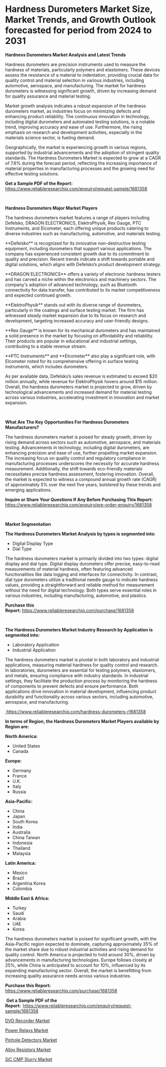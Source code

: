 <p><h1>Hardness Durometers Market Size, Market Trends, and Growth Outlook forecasted for period from 2024 to 2031</h1></p><p><strong>Hardness Durometers Market Analysis and Latest Trends</strong></p>
<p><p>Hardness durometers are precision instruments used to measure the hardness of materials, particularly polymers and elastomers. These devices assess the resistance of a material to indentation, providing crucial data for quality control and material selection in various industries, including automotive, aerospace, and manufacturing. The market for hardness durometers is witnessing significant growth, driven by increasing demand for quality assurance and material testing.</p><p>Market growth analysis indicates a robust expansion of the hardness durometers market, as industries focus on minimizing defects and enhancing product reliability. The continuous innovation in technology, including digital durometers and automated testing solutions, is a notable trend, improving accuracy and ease of use. Furthermore, the rising emphasis on research and development activities, especially in the materials science sector, is fueling demand.</p><p>Geographically, the market is experiencing growth in various regions, supported by industrial advancements and the adoption of stringent quality standards. The Hardness Durometers Market is expected to grow at a CAGR of 7.6% during the forecast period, reflecting the increasing importance of material properties in manufacturing processes and the growing need for effective testing solutions.</p></p>
<p><strong>Get a Sample PDF of the Report:&nbsp;</strong> <a href="https://www.reliableresearchiq.com/enquiry/request-sample/1681358?utm_campaign=120&utm_medium=2&utm_source=Github&utm_content=ia&utm_term=04102024&utm_id=hardness-durometers">https://www.reliableresearchiq.com/enquiry/request-sample/1681358</a></p>
<p>&nbsp;</p>
<p><strong>Hardness Durometers Major Market Players</strong></p>
<p><p>The hardness durometers market features a range of players including Defelsko, DRAGON ELECTRONICS, ElektroPhysik, Rex Gauge, PTC Instruments, and Elcometer, each offering unique products catering to diverse industries such as manufacturing, automotive, and materials testing.</p><p>**Defelsko** is recognized for its innovative non-destructive testing equipment, including durometers that support various applications. The company has experienced consistent growth due to its commitment to quality and precision. Recent trends indicate a shift towards portable and digital solutions, which aligns with Defelsko’s product development strategy.</p><p>**DRAGON ELECTRONICS** offers a variety of electronic hardness testers and has carved a niche within the electronics and machinery sectors. The company's adoption of advanced technology, such as Bluetooth connectivity for data transfer, has contributed to its market competitiveness and expected continued growth.</p><p>**ElektroPhysik** stands out with its diverse range of durometers, particularly in the coatings and surface testing market. The firm has witnessed steady market expansion due to its focus on research and development, targeting increased accuracy and user-friendly designs.</p><p>**Rex Gauge** is known for its mechanical durometers and has maintained a solid presence in the market by focusing on affordability and reliability. Their products are popular in educational and industrial settings, contributing to a stable revenue stream.</p><p>**PTC Instruments** and **Elcometer** also play a significant role, with Elcometer noted for its comprehensive offering in surface testing instruments, which includes durometers.</p><p>As per available data, Defelsko’s sales revenue is estimated to exceed $20 million annually, while revenue for ElektroPhysik hovers around $15 million. Overall, the hardness durometers market is projected to grow, driven by technological advancements and increased demand for material testing across various industries, accelerating investment in innovation and market expansion.</p></p>
<p>&nbsp;</p>
<p><strong>What Are The Key Opportunities For Hardness Durometers Manufacturers?</strong></p>
<p><p>The hardness durometers market is poised for steady growth, driven by rising demand across sectors such as automotive, aerospace, and materials testing. Advancements in technology, including digital durometers, are enhancing precision and ease of use, further propelling market expansion. The increasing focus on quality control and regulatory compliance in manufacturing processes underscores the necessity for accurate hardness measurement. Additionally, the shift towards eco-friendly materials necessitates precise hardness assessment, fostering innovation. Overall, the market is expected to witness a compound annual growth rate (CAGR) of approximately 5% over the next five years, bolstered by these trends and emerging applications.</p></p>
<p><strong>Inquire or Share Your Questions If Any Before Purchasing This Report:</strong> <a href="https://www.reliableresearchiq.com/enquiry/pre-order-enquiry/1681358?utm_campaign=120&utm_medium=2&utm_source=Github&utm_content=ia&utm_term=04102024&utm_id=hardness-durometers">https://www.reliableresearchiq.com/enquiry/pre-order-enquiry/1681358</a></p>
<p>&nbsp;</p>
<p><strong>Market Segmentation</strong></p>
<p><strong>The Hardness Durometers Market Analysis by types is segmented into:</strong></p>
<p><ul><li>Digital Display Type</li><li>Dial Type</li></ul></p>
<p><p>The hardness durometers market is primarily divided into two types: digital display and dial type. Digital display durometers offer precise, easy-to-read measurements of material hardness, often featuring advanced functionalities like data logging and interfaces for connectivity. In contrast, dial type durometers utilize a traditional needle gauge to indicate hardness values, providing a straightforward and reliable method for measurement without the need for digital technology. Both types serve essential roles in various industries, including manufacturing, automotive, and plastics.</p></p>
<p><strong>Purchase this Report:&nbsp;</strong><a href="https://www.reliableresearchiq.com/purchase/1681358?utm_campaign=120&utm_medium=2&utm_source=Github&utm_content=ia&utm_term=04102024&utm_id=hardness-durometers">https://www.reliableresearchiq.com/purchase/1681358</a></p>
<p>&nbsp;</p>
<p><strong>The Hardness Durometers Market Industry Research by Application is segmented into:</strong></p>
<p><ul><li>Laboratory Application</li><li>Industrial Application</li></ul></p>
<p><p>The hardness durometers market is pivotal in both laboratory and industrial applications, measuring material hardness for quality control and research. In laboratories, durometers are essential for testing polymers, elastomers, and metals, ensuring compliance with industry standards. In industrial settings, they facilitate the production process by monitoring the hardness of components to prevent defects and ensure performance. Both applications drive innovation in material development, influencing product durability and functionality across various sectors, including automotive, aerospace, and manufacturing.</p></p>
<p><a href="https://www.reliableresearchiq.com/hardness-durometers-r1681358?utm_campaign=120&utm_medium=2&utm_source=Github&utm_content=ia&utm_term=04102024&utm_id=hardness-durometers">&nbsp;https://www.reliableresearchiq.com/hardness-durometers-r1681358</a></p>
<p><strong>In terms of Region, the Hardness Durometers Market Players available by Region are:</strong></p>
<p>
    <p> <strong> North America: </strong>
        <ul>
            <li>United States</li>
            <li>Canada</li>
        </ul>
        </p> 
    <p> <strong> Europe: </strong>
        <ul>
            <li>Germany</li>
            <li>France</li>
            <li>U.K.</li>
            <li>Italy</li>
            <li>Russia</li>
        </ul>
        </p> 
    <p> <strong> Asia-Pacific: </strong>
        <ul>
            <li>China</li>
            <li>Japan</li>
            <li>South Korea</li>
            <li>India</li>
            <li>Australia</li>
            <li>China Taiwan</li>
            <li>Indonesia</li>
            <li>Thailand</li>
            <li>Malaysia</li>
        </ul>
        </p> 
    <p> <strong> Latin America: </strong>
        <ul>
            <li>Mexico</li>
            <li>Brazil</li>
            <li>Argentina Korea</li>
            <li>Colombia</li>
        </ul>
        </p> 
    <p> <strong> Middle East & Africa: </strong>
        <ul>
            <li>Turkey</li>
            <li>Saudi</li>
            <li>Arabia</li>
            <li>UAE</li>
            <li>Korea</li>
        </ul>
    </p>
    </p>
<p><p>The hardness durometers market is poised for significant growth, with the Asia-Pacific region expected to dominate, capturing approximately 35% of the market share due to robust industrial activities and rising demand for quality control. North America is projected to hold around 30%, driven by advancements in manufacturing technologies. Europe follows closely at 25%, while China is anticipated to account for 10%, influenced by its expanding manufacturing sector. Overall, the market is benefitting from increasing quality assurance needs across various industries.</p></p>
<p><strong>Purchase this Report: </strong><a href="https://www.reliableresearchiq.com/purchase/1681358?utm_campaign=120&utm_medium=2&utm_source=Github&utm_content=ia&utm_term=04102024&utm_id=hardness-durometers">https://www.reliableresearchiq.com/purchase/1681358</a></p>
<p>&nbsp;<strong>Get a Sample PDF of the Report:&nbsp;&nbsp;</strong><a href="https://www.reliableresearchiq.com/enquiry/request-sample/1681358?utm_campaign=120&utm_medium=2&utm_source=Github&utm_content=ia&utm_term=04102024&utm_id=hardness-durometers">https://www.reliableresearchiq.com/enquiry/request-sample/1681358</a></p>
<p><strong></strong></p>
<p><p><a href="https://www.linkedin.com/pulse/dvd-recorder-revenue-growth-report-2024-2031-flagshipin-oqrzc?utm_campaign=120&utm_medium=2&utm_source=Github&utm_content=ia&utm_term=04102024&utm_id=hardness-durometers">DVD Recorder Market</a></p><p><a href="https://www.linkedin.com/pulse/power-relays-market-size-type-micro-relayslow-relaysmedium-syggc?utm_campaign=120&utm_medium=2&utm_source=Github&utm_content=ia&utm_term=04102024&utm_id=hardness-durometers">Power Relays Market</a></p><p><a href="https://github.com/DenisePatterson586/Market-Research-Report-List-1/blob/main/pinhole-detectors-market.md?utm_campaign=120&utm_medium=2&utm_source=Github&utm_content=ia&utm_term=04102024&utm_id=hardness-durometers">Pinhole Detectors Market</a></p><p><a href="https://issuu.com/reportprime-2/docs/alloy-resistors-market-size-2030.pp_d743392bf492b7?utm_campaign=120&utm_medium=2&utm_source=Github&utm_content=ia&utm_term=04102024&utm_id=hardness-durometers">Alloy Resistors Market</a></p><p><a href="https://issuu.com/reportprime-2/docs/sic-cmp-slurry-market-size-2030.ppt_1af9ad71bf44fb?utm_campaign=120&utm_medium=2&utm_source=Github&utm_content=ia&utm_term=04102024&utm_id=hardness-durometers">SiC CMP Slurry Market</a></p></p>